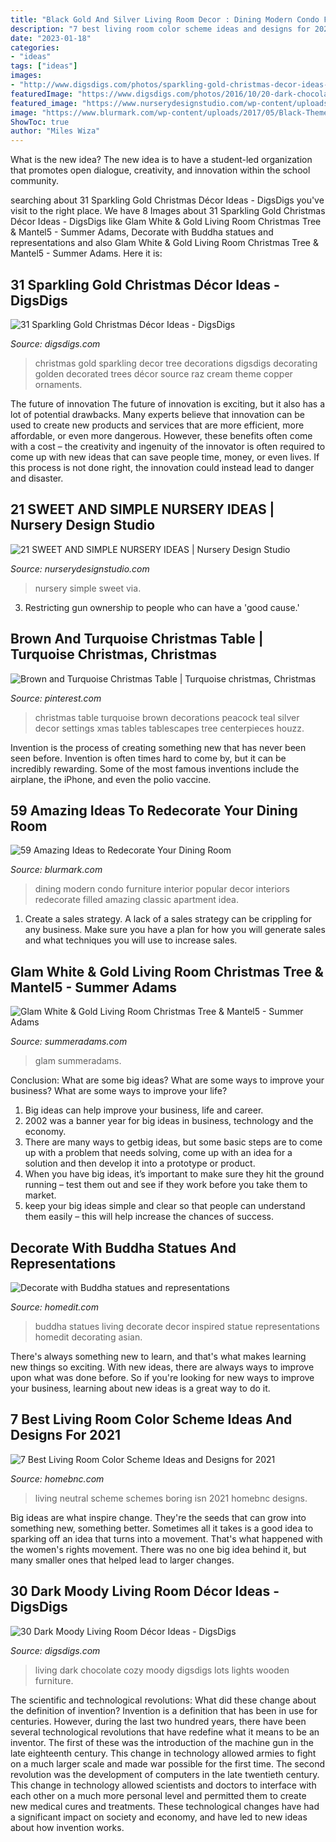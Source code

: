 ```yaml
---
title: "Black Gold And Silver Living Room Decor : Dining Modern Condo Furniture Interior Popular Decor Interiors Redecorate Filled Amazing Classic Apartment Idea"
description: "7 best living room color scheme ideas and designs for 2021"
date: "2023-01-18"
categories:
- "ideas"
tags: ["ideas"]
images:
- "http://www.digsdigs.com/photos/sparkling-gold-christmas-decor-ideas-23.jpg"
featuredImage: "https://www.digsdigs.com/photos/2016/10/20-dark-chocolate-living-room-with-metallic-accents-and-greenery.jpg"
featured_image: "https://www.nurserydesignstudio.com/wp-content/uploads/2020/10/simple-nursery-ideas-17.png"
image: "https://www.blurmark.com/wp-content/uploads/2017/05/Black-Theme-Dining-Room-Decor-With-Beautiful-Black-Light.jpg"
ShowToc: true
author: "Miles Wiza"
---
```



What is the new idea?
The new idea is to have a student-led organization that promotes open dialogue, creativity, and innovation within the school community.

	

		
searching about 31 Sparkling Gold Christmas Décor Ideas - DigsDigs you've visit to the right place. We have 8 Images about 31 Sparkling Gold Christmas Décor Ideas - DigsDigs like Glam White &amp; Gold Living Room Christmas Tree &amp; Mantel5 - Summer Adams, Decorate with Buddha statues and representations and also Glam White &amp; Gold Living Room Christmas Tree &amp; Mantel5 - Summer Adams. Here it is:
		
    
## 31 Sparkling Gold Christmas Décor Ideas - DigsDigs

<img loading=lazy src="http://www.digsdigs.com/photos/sparkling-gold-christmas-decor-ideas-23.jpg" onerror="this.onerror=null;this.src='https://tse4.mm.bing.net/th?id=OIP.ZdPc45q5IvM-xCR9DGHjWQAAAA&amp;pid=15.1';" alt="31 Sparkling Gold Christmas Décor Ideas - DigsDigs">

_Source: digsdigs.com_

>christmas gold sparkling decor tree decorations digsdigs decorating golden decorated trees décor source raz cream theme copper ornaments. 

	

The future of innovation
The future of innovation is exciting, but it also has a lot of potential drawbacks. Many experts believe that innovation can be used to create new products and services that are more efficient, more affordable, or even more dangerous. However, these benefits often come with a cost – the creativity and ingenuity of the innovator is often required to come up with new ideas that can save people time, money, or even lives. If this process is not done right, the innovation could instead lead to danger and disaster.

    
## 21 SWEET AND SIMPLE NURSERY IDEAS | Nursery Design Studio

<img loading=lazy src="https://www.nurserydesignstudio.com/wp-content/uploads/2020/10/simple-nursery-ideas-17.png" onerror="this.onerror=null;this.src='https://tse2.mm.bing.net/th?id=OIP.eIW4WuJL38D_C1vnHgYWwQHaLH&amp;pid=15.1';" alt="21 SWEET AND SIMPLE NURSERY IDEAS | Nursery Design Studio">

_Source: nurserydesignstudio.com_

>nursery simple sweet via. 

	

3. Restricting gun ownership to people who can have a 'good cause.'

    
## Brown And Turquoise Christmas Table | Turquoise Christmas, Christmas

<img loading=lazy src="https://i.pinimg.com/736x/2b/c8/53/2bc8531a693bb4d33a825d2dd98f32e7--turquoise-christmas-peacock-christmas.jpg" onerror="this.onerror=null;this.src='https://tse2.mm.bing.net/th?id=OIP.YuHF10N2v2da9g7YdBP5lAHaJ4&amp;pid=15.1';" alt="Brown and Turquoise Christmas Table | Turquoise christmas, Christmas">

_Source: pinterest.com_

>christmas table turquoise brown decorations peacock teal silver decor settings xmas tables tablescapes tree centerpieces houzz. 

	

Invention is the process of creating something new that has never been seen before. Invention is often times hard to come by, but it can be incredibly rewarding. Some of the most famous inventions include the airplane, the iPhone, and even the polio vaccine.

    
## 59 Amazing Ideas To Redecorate Your Dining Room

<img loading=lazy src="https://www.blurmark.com/wp-content/uploads/2017/05/Black-Theme-Dining-Room-Decor-With-Beautiful-Black-Light.jpg" onerror="this.onerror=null;this.src='https://tse3.mm.bing.net/th?id=OIP.PPFVmV_qMvkfa3cuHyvsuQHaJC&amp;pid=15.1';" alt="59 Amazing Ideas to Redecorate Your Dining Room">

_Source: blurmark.com_

>dining modern condo furniture interior popular decor interiors redecorate filled amazing classic apartment idea. 

	

1. Create a sales strategy. A lack of a sales strategy can be crippling for any business. Make sure you have a plan for how you will generate sales and what techniques you will use to increase sales.

    
## Glam White &amp; Gold Living Room Christmas Tree &amp; Mantel5 - Summer Adams

<img loading=lazy src="https://summeradams.com/wp-content/uploads/2019/11/Glam-White-Gold-Living-Room-Christmas-Tree-Mantel5.jpg" onerror="this.onerror=null;this.src='https://tse3.mm.bing.net/th?id=OIP.F4SBg6hZJpDPvTVykTVbXAHaLH&amp;pid=15.1';" alt="Glam White &amp; Gold Living Room Christmas Tree &amp; Mantel5 - Summer Adams">

_Source: summeradams.com_

>glam summeradams. 

	

Conclusion: What are some big ideas? What are some ways to improve your business? What are some ways to improve your life?
1. Big ideas can help improve your business, life and career.
2. 2002 was a banner year for big ideas in business, technology and the economy.
3. There are many ways to getbig ideas, but some basic steps are to come up with a problem that needs solving, come up with an idea for a solution and then develop it into a prototype or product.
4. When you have big ideas, it’s important to make sure they hit the ground running – test them out and see if they work before you take them to market.
5. keep your big ideas simple and clear so that people can understand them easily – this will help increase the chances of success.

    
## Decorate With Buddha Statues And Representations

<img loading=lazy src="https://cdn.homedit.com/wp-content/uploads/2012/12/buddha-living-room.jpg" onerror="this.onerror=null;this.src='https://tse4.mm.bing.net/th?id=OIP.dZwnNPf8ZtPP6goT5jmJYwHaJ4&amp;pid=15.1';" alt="Decorate with Buddha statues and representations">

_Source: homedit.com_

>buddha statues living decorate decor inspired statue representations homedit decorating asian. 

	

There's always something new to learn, and that's what makes learning new things so exciting. With new ideas, there are always ways to improve upon what was done before. So if you're looking for new ways to improve your business, learning about new ideas is a great way to do it.

    
## 7 Best Living Room Color Scheme Ideas And Designs For 2021

<img loading=lazy src="https://homebnc.com/homeimg/2017/03/06-living-room-color-schemes-homebnc.jpg" onerror="this.onerror=null;this.src='https://tse3.mm.bing.net/th?id=OIP.ddHPDjaIB1v7qYAFGp4E1wHaOy&amp;pid=15.1';" alt="7 Best Living Room Color Scheme Ideas and Designs for 2021">

_Source: homebnc.com_

>living neutral scheme schemes boring isn 2021 homebnc designs. 

	

Big ideas are what inspire change. They're the seeds that can grow into something new, something better. Sometimes all it takes is a good idea to sparking off an idea that turns into a movement. That's what happened with the women's rights movement. There was no one big idea behind it, but many smaller ones that helped lead to larger changes.

    
## 30 Dark Moody Living Room Décor Ideas - DigsDigs

<img loading=lazy src="https://www.digsdigs.com/photos/2016/10/20-dark-chocolate-living-room-with-metallic-accents-and-greenery.jpg" onerror="this.onerror=null;this.src='https://tse3.mm.bing.net/th?id=OIP.Y7fHraziwoPGUsYIhTXbcAHaLH&amp;pid=15.1';" alt="30 Dark Moody Living Room Décor Ideas - DigsDigs">

_Source: digsdigs.com_

>living dark chocolate cozy moody digsdigs lots lights wooden furniture. 

	

The scientific and technological revolutions: What did these change about the definition of invention?
Invention is a definition that has been in use for centuries. However, during the last two hundred years, there have been several technological revolutions that have redefine what it means to be an inventor. The first of these was the introduction of the machine gun in the late eighteenth century. This change in technology allowed armies to fight on a much larger scale and made war possible for the first time. The second revolution was the development of computers in the late twentieth century. This change in technology allowed scientists and doctors to interface with each other on a much more personal level and permitted them to create new medical cures and treatments. These technological changes have had a significant impact on society and economy, and have led to new ideas about how invention works.

